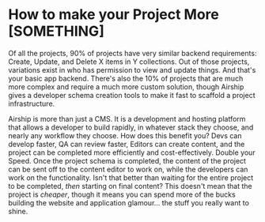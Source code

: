 
# How to make your Project More [SOMETHING]
Of all the projects, 90% of projects have very similar backend requirements: Create, Update, and Delete X items in Y collections. Out of those projects, variations exist in who has permission to view and update things. And that's your basic app backend. There's also the 10% of projects that are much more complex and require a much more custom solution, though
Airship gives a developer schema creation tools to make it fast to scaffold a project infrastructure.

Airship is more than just a CMS. It is a development and hosting platform that allows a developer to build rapidly, in whatever stack they choose, and nearly any workflow they choose. How does this benefit you? Devs can develop faster, QA can review faster, Editors can create content, and the project can be completed more efficiently and cost-effectively. 
Double your Speed. Once the project schema is completed, the content of the project can be sent off to the content editor to work on, while the developers can work on the functionality. Isn't that better than waiting for the entire project to be completed, _then_ starting on final content?
This doesn't mean that the project is _cheaper_, though it means you can spend more of the bucks building the website and application glamour... the stuff you really want to shine.
